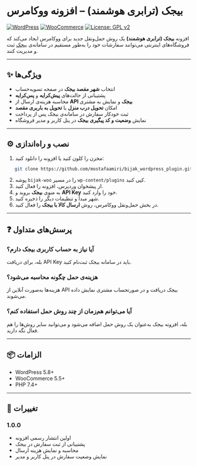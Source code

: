 # بیجک (ترابری هوشمند) – افزونه ووکامرس

[![WordPress](https://img.shields.io/badge/WordPress-5.8%2B-blue?logo=wordpress)](https://wordpress.org)
[![WooCommerce](https://img.shields.io/badge/WooCommerce-5.5%2B-purple?logo=woo)](https://woocommerce.com)
[![License: GPL v2](https://img.shields.io/badge/License-GPLv2-green.svg)](https://www.gnu.org/licenses/gpl-2.0.html)

افزونه **بیجک (ترابری هوشمند)** یک روش حمل‌ونقل جدید برای ووکامرس ایجاد می‌کند که فروشگاه‌های اینترنتی می‌توانند سفارشات خود را به‌طور مستقیم در سامانه‌ی [بیجک](https://bijak.ir) ثبت و مدیریت کنند.

---

## ✨ ویژگی‌ها

- انتخاب **شهر مقصد بیجک** در صفحه تسویه‌حساب
- پشتیبانی از حالت‌های **پیش‌کرایه** و **پس‌کرایه**
- محاسبه هزینه‌ی ارسال از **API بیجک** و نمایش به مشتری
- امکان **تحویل درب منزل** یا **تحویل به باربری مقصد**
- ثبت خودکار سفارش در سامانه‌ی بیجک پس از پرداخت
- نمایش **وضعیت و کد پیگیری بیجک** در پنل کاربر و مدیر فروشگاه

---

## ⚙️ نصب و راه‌اندازی

1. مخزن را کلون کنید یا افزونه را دانلود کنید:

```bash
   git clone https://github.com/mostafaamiri/bijak_wordpress_plugin.git
```

2. پوشه `bijak-woo` را در مسیر `wp-content/plugins` کپی کنید.
3. از پیشخوان وردپرس، افزونه را فعال کنید.
4. به منوی **بیجک** بروید و **API Key** خود را وارد کنید.
5. شهر مبدأ و تنظیمات دیگر را ذخیره کنید.
6. در بخش حمل‌ونقل ووکامرس، روش **ارسال کالا با بیجک** را فعال کنید.

---

## ❓ پرسش‌های متداول

### آیا نیاز به حساب کاربری بیجک دارم؟

بله، برای دریافت API Key باید در سامانه بیجک ثبت‌نام کنید.

### هزینه‌ی حمل چگونه محاسبه می‌شود؟

هزینه‌ها به‌صورت آنلاین از API بیجک دریافت و در صورتحساب مشتری نمایش داده می‌شوند.

### آیا می‌توانم هم‌زمان از چند روش حمل استفاده کنم؟

بله، افزونه بیجک به‌عنوان یک روش حمل اضافه می‌شود و می‌توانید سایر روش‌ها را هم فعال نگه دارید.

---

## 📦 الزامات

* WordPress 5.8+
* WooCommerce 5.5+
* PHP 7.4+

---

## 📜 تغییرات

### 1.0.0

* اولین انتشار رسمی افزونه
* پشتیبانی از ثبت سفارش در بیجک
* محاسبه و نمایش هزینه ارسال
* نمایش وضعیت سفارش در پنل کاربر و مدیر
